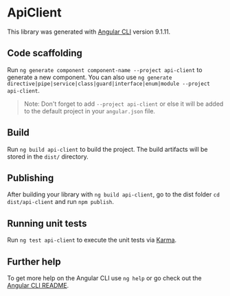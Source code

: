 # ApiClient

This library was generated with [Angular CLI](https://github.com/angular/angular-cli) version 9.1.11.

## Code scaffolding

Run `ng generate component component-name --project api-client` to generate a new component. You can also use `ng generate directive|pipe|service|class|guard|interface|enum|module --project api-client`.
> Note: Don't forget to add `--project api-client` or else it will be added to the default project in your `angular.json` file. 

## Build

Run `ng build api-client` to build the project. The build artifacts will be stored in the `dist/` directory.

## Publishing

After building your library with `ng build api-client`, go to the dist folder `cd dist/api-client` and run `npm publish`.

## Running unit tests

Run `ng test api-client` to execute the unit tests via [Karma](https://karma-runner.github.io).

## Further help

To get more help on the Angular CLI use `ng help` or go check out the [Angular CLI README](https://github.com/angular/angular-cli/blob/master/README.md).
